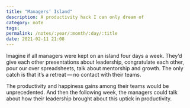 ```yaml
---
title: "Managers’ Island" 
description: A productivity hack I can only dream of
category: note
tags:
permalink: /notes/:year/:month/:day/:title
date: 2021-02-11 21:08
---
```


Imagine if all managers were kept on an island four days a week. They’d give each other presentations about leadership, congratulate each other, pour our over spreadsheets, talk about mentorship and growth. The only catch is that it’s a retreat&thinsp;—&thinsp;no contact with their teams.

The productivity and happiness gains among their teams would be unprecedented. And then the following week, the managers could talk about how their leadership brought about this uptick in productivity. 